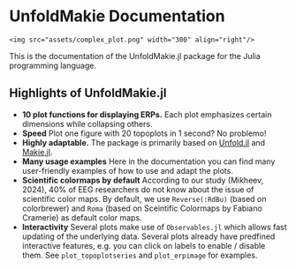 # UnfoldMakie Documentation

```@raw html
<img src="assets/complex_plot.png" width="300" align="right"/>
```

This is the documentation of the UnfoldMakie.jl package for the Julia programming language. 

## Highlights of UnfoldMakie.jl

- **10 plot functions for displaying ERPs.**
Each plot emphasizes certain dimensions while collapsing others.
- **Speed**
Plot one figure with 20 topoplots in 1 second? No problemo!
- **Highly adaptable.**
The package is primarily based on [Unfold.jl](https://github.com/unfoldtoolbox/unfold.jl/) and [Makie.jl](https://makie.juliaplots.org/stable/).
- **Many usage examples**
Here in the documentation you can find many user-friendly examples of how to use and adapt the plots.
- **Scientific colormaps by default**
According to our study (Mikheev, 2024), 40% of EEG researchers do not know about the issue of scientific color maps. By default, we use `Reverse(:RdBu)` (based on colorbrewer) and `Roma` (based on Sceintific Colormaps by Fabiano Cramerie) as default color maps. 
- **Interactivity** 
Several plots make use of `Observables.jl` which allows fast updating of the underlying data. Several plots already have predfined interactive features, e.g. you can click on labels to enable / disable them. See `plot_topoplotseries` and `plot_erpimage` for examples.
